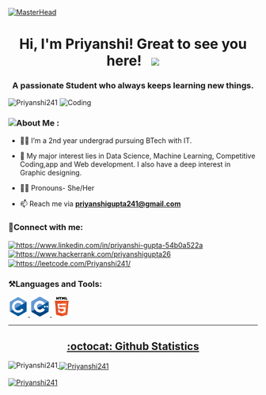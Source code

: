 [![MasterHead](https://media.giphy.com/media/jO18SawuDfCdO6qbd5/giphy.gif)](https:/PriyanshiGupta.io)

<h1 align="center">Hi, I'm Priyanshi! Great to see you here! &nbsp; <img src ="https://media.giphy.com/media/ujrj9aoOdNvXO/giphy.gif" width="75"</h1>

<h3 align="center">A passionate Student who always keeps learning new things.</h3>
<img align="right" alt="Coding" width="400" src="https://media.giphy.com/media/L1R1tvI9svkIWwpVYr/giphy.gif">

<p align="left"> <img src="https://komarev.com/ghpvc/?username=Priyanshi241&label=Profile%20views&color=0e75b6&style=flat" alt="Priyanshi241" /> </p>

<h3 align="left"><img src="https://camo.githubusercontent.com/62da68eb62b1e5f175f7d1f0191dd89a653d7908feb22d37d4a0ab07365d6791/68747470733a2f2f6d656469612e67697068792e636f6d2f6d656469612f4d3967624264396e6244724f5475314d71782f67697068792e676966" width="40px">About Me :</h3>

- 🙋‍♀️ I’m a 2nd year undergrad pursuing BTech with IT.

- 🔭 My major interest lies in Data Science, Machine Learning, Competitive Coding,app and Web development. I also have a deep interest in Graphic designing.

- 👧🏻 Pronouns- She/Her

- 📫 Reach me via **priyanshigupta241@gmail.com**

<h3 align="left">🤝Connect with me:</h3>
<p align="left">
<a href="https://www.linkedin.com/in/priyanshi-gupta-54b0a522a" target="blank"><img align="center" src="https://raw.githubusercontent.com/rahuldkjain/github-profile-readme-generator/master/src/images/icons/Social/linked-in-alt.svg" alt="https://www.linkedin.com/in/priyanshi-gupta-54b0a522a" height="30" width="40" /></a>
<a href="https://www.hackerrank.com/priyanshigupta26" target="blank"><img align="center" src="https://raw.githubusercontent.com/rahuldkjain/github-profile-readme-generator/master/src/images/icons/Social/hackerrank.svg" alt="https://www.hackerrank.com/priyanshigupta26" height="30" width="40" /></a>
<a href="https://leetcode.com/Priyanshi241/" target="blank"><img align="center" src="https://raw.githubusercontent.com/rahuldkjain/github-profile-readme-generator/master/src/images/icons/Social/leet-code.svg" alt="https://leetcode.com/Priyanshi241/" height="30" width="40" /></a>

<h3 align="left">⚒️Languages and Tools:</h3>
<p align="left"> <a href="https://www.cprogramming.com/" target="_blank" rel="noreferrer"> <img src="https://raw.githubusercontent.com/devicons/devicon/master/icons/c/c-original.svg" alt="c" width="40" height="40"/> </a> <a href="https://www.w3schools.com/cpp/" target="_blank" rel="noreferrer"> <img src="https://raw.githubusercontent.com/devicons/devicon/master/icons/cplusplus/cplusplus-original.svg" alt="cplusplus" width="40" height="40"/> </a> <a href="https://www.w3.org/html/" target="_blank" rel="noreferrer"> <img src="https://raw.githubusercontent.com/devicons/devicon/master/icons/html5/html5-original-wordmark.svg" alt="html5" width="40" height="40"/> 
  
----
  
<p>
<h2 align="center">:octocat: Github Statistics </h2>
<p><img align="left" src="https://github-readme-stats.vercel.app/api/top-langs?username=Priyanshi241&show_icons=true&locale=en&layout=compact&theme=radical" alt="Priyanshi241" /></p>
<p>&nbsp;<img align="center" src="https://github-readme-stats.vercel.app/api?username=Priyanshi241&show_icons=true&locale=en&theme=radical" alt="Priyanshi241" /></p>
<p><img align="center" src="https://github-readme-streak-stats.herokuapp.com/?user=Priyanshi241&theme=radical" alt="Priyanshi241" /></p>


